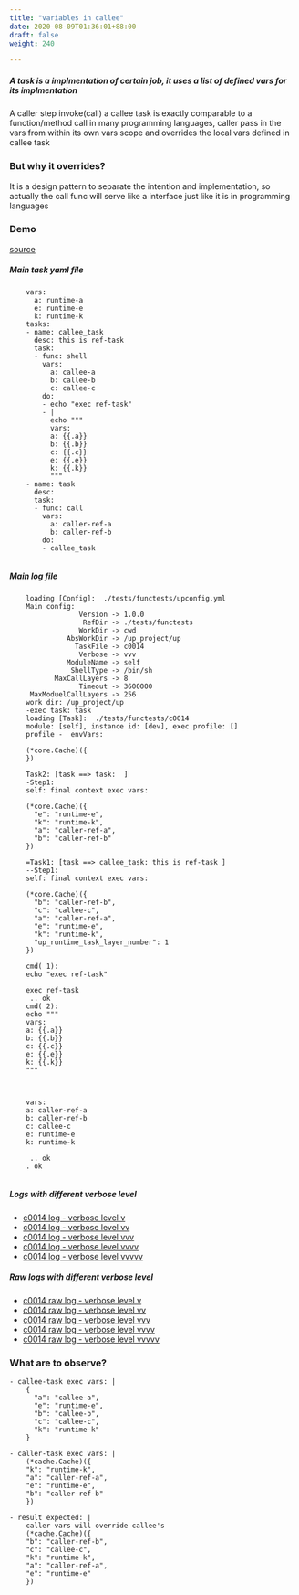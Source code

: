 ```yaml
---
title: "variables in callee"
date: 2020-08-09T01:36:01+88:00
draft: false
weight: 240

---
```


##### A task is a implmentation of certain job, it uses a list of defined vars for its implmentation

A caller step invoke(call) a callee task is exactly comparable to a function/method call in many programming languages, caller pass in the vars from within its own vars scope and overrides the local vars defined in callee task


### But why it overrides?


It is a design pattern to separate the intention and implementation, so actually the call func will serve like a interface just like it is in programming languages











### Demo








[source](https://github.com/upcmd/up/blob/master/tests/functests/c0014.yml)

##### Main task yaml file
```
    vars:
      a: runtime-a
      e: runtime-e
      k: runtime-k
    tasks:
    - name: callee_task
      desc: this is ref-task
      task:
      - func: shell
        vars:
          a: callee-a
          b: callee-b
          c: callee-c
        do:
        - echo "exec ref-task"
        - |
          echo """
          vars:
          a: {{.a}}
          b: {{.b}}
          c: {{.c}}
          e: {{.e}}
          k: {{.k}}
          """
    - name: task
      desc:
      task:
      - func: call
        vars:
          a: caller-ref-a
          b: caller-ref-b
        do:
        - callee_task
    
```
##### Main log file
```
    loading [Config]:  ./tests/functests/upconfig.yml
    Main config:
                 Version -> 1.0.0
                  RefDir -> ./tests/functests
                 WorkDir -> cwd
              AbsWorkDir -> /up_project/up
                TaskFile -> c0014
                 Verbose -> vvv
              ModuleName -> self
               ShellType -> /bin/sh
           MaxCallLayers -> 8
                 Timeout -> 3600000
     MaxModuelCallLayers -> 256
    work dir: /up_project/up
    -exec task: task
    loading [Task]:  ./tests/functests/c0014
    module: [self], instance id: [dev], exec profile: []
    profile -  envVars:
    
    (*core.Cache)({
    })
    
    Task2: [task ==> task:  ]
    -Step1:
    self: final context exec vars:
    
    (*core.Cache)({
      "e": "runtime-e",
      "k": "runtime-k",
      "a": "caller-ref-a",
      "b": "caller-ref-b"
    })
    
    =Task1: [task ==> callee_task: this is ref-task ]
    --Step1:
    self: final context exec vars:
    
    (*core.Cache)({
      "b": "caller-ref-b",
      "c": "callee-c",
      "a": "caller-ref-a",
      "e": "runtime-e",
      "k": "runtime-k",
      "up_runtime_task_layer_number": 1
    })
    
    cmd( 1):
    echo "exec ref-task"
    
    exec ref-task
     .. ok
    cmd( 2):
    echo """
    vars:
    a: {{.a}}
    b: {{.b}}
    c: {{.c}}
    e: {{.e}}
    k: {{.k}}
    """
    
    
    
    vars:
    a: caller-ref-a
    b: caller-ref-b
    c: callee-c
    e: runtime-e
    k: runtime-k
    
     .. ok
    . ok
    
```


##### Logs with different verbose level
* [c0014 log - verbose level v](../../logs/c0014_v)
* [c0014 log - verbose level vv](../../logs/c0014_vv)
* [c0014 log - verbose level vvv](../../logs/c0014_vvvv)
* [c0014 log - verbose level vvvv](../../logs/c0014_vvvv)
* [c0014 log - verbose level vvvvv](../../logs/c0014_vvvvv)

##### Raw logs with different verbose level
* [c0014 raw log - verbose level v](../../reflogs/c0014_v.log)
* [c0014 raw log - verbose level vv](../../reflogs/c0014_vv.log)
* [c0014 raw log - verbose level vvv](../../reflogs/c0014_vvv.log)
* [c0014 raw log - verbose level vvvv](../../reflogs/c0014_vvvv.log)
* [c0014 raw log - verbose level vvvvv](../../reflogs/c0014_vvvvv.log)







### What are to observe?


```
- callee-task exec vars: |
    {
      "a": "callee-a",
      "e": "runtime-e",
      "b": "callee-b",
      "c": "callee-c",
      "k": "runtime-k"
    }

- caller-task exec vars: |
    (*cache.Cache)({
    "k": "runtime-k",
    "a": "caller-ref-a",
    "e": "runtime-e",
    "b": "caller-ref-b"
    })

- result expected: |
    caller vars will override callee's
    (*cache.Cache)({
    "b": "caller-ref-b",
    "c": "callee-c",
    "k": "runtime-k",
    "a": "caller-ref-a",
    "e": "runtime-e"
    })

```











